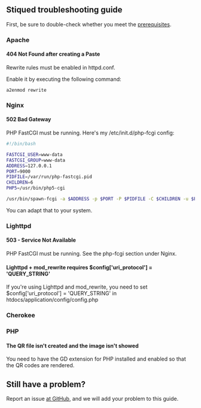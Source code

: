 Stiqued troubleshooting guide
-----------------------------

First, be sure to double-check whether you meet the [prerequisites](//github.com/krayon/stiqued#prerequisites).

### Apache

#### 404 Not Found after creating a Paste

Rewrite rules must be enabled in httpd.conf.

Enable it by executing the following command:

```a2enmod rewrite```

### Nginx

#### 502 Bad Gateway

PHP FastCGI must be running. Here's my /etc/init.d/php-fcgi config:

```bash
#!/bin/bash

FASTCGI_USER=www-data
FASTCGI_GROUP=www-data
ADDRESS=127.0.0.1
PORT=9000
PIDFILE=/var/run/php-fastcgi.pid
CHILDREN=6
PHP5=/usr/bin/php5-cgi

/usr/bin/spawn-fcgi -a $ADDRESS -p $PORT -P $PIDFILE -C $CHILDREN -u $FASTCGI_USER -g $FASTCGI_GROUP -f $PHP5
```

You can adapt that to your system.

### Lighttpd

#### 503 - Service Not Available

PHP FastCGI must be running. See the php-fcgi section under Nginx.

#### Lighttpd + mod_rewrite requires $config['uri_protocol'] = 'QUERY_STRING'

If you're using Lighttpd and mod_rewrite, you need to set $config['uri_protocol'] = 'QUERY_STRING' in htdocs/application/config/config.php

### Cherokee

### PHP

#### The QR file isn't created and the image isn't showed

You need to have the GD extension for PHP installed and enabled so that the QR codes are rendered.

Still have a problem?
---------------------

Report an issue [at GitHub](//github.com/krayon/stiqued/issues), and we will add your problem to this guide.
